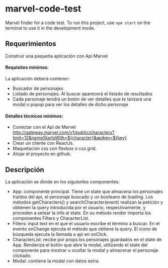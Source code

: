 # marvel-code-test
Marvel finder for a code test.
To run this project, use `npm start` on the terminal to use it in the development mode.

## Requerimientos
Construir una pequeña aplicación con Api Marvel

#### Requisitos mínimos:
La aplicación deberá contener:
- Buscador de personajes
- Listado de personajes. Al buscar aparecerá el listado de resultados
- Cada personaje tendrá un botón de ver detalles que te lanzará una modal o popup para ver los detalles de dicho personaje

#### Detalles técnicos mínimos:
- Conectar con el Api de Marvel
http://gateway.marvel.com/v1/public/characters?limit=12&nameStartsWith=${character}&apikey=${key}
- Crear un cliente con ReactJs.
- Maquetación css con flexbox o css grid.
- Alojar el proyecto en github.

## Descripción
La aplicación se divide en los siguientes componentes:
- App: componente principal. Tiene un state que almacena los personajes traídos del api, el personaje buscado y un booleano de loading. Los métodos getCharacters() y searchCharacter(event) realizan la petición y obtienen la query introducida por el usuario, respectivamente, y proceden a setear la info al state. En su método render importa los componentes Filters y CharacterList.
- Filters: input text en el que el usuario escribe el término a buscar. En el evento onChange ejecuta el método que obtiene la query. El icono de búsqueda ejecuta la llamada a api en onClick.
- CharacterList: recibe por props los personajes guardados en el state de App. Renderiza el botón que abre la modal, utilizando el state del componente para mostrar u ocultar la modal y almacenar el personaje clickado.
- Modal: contiene la modal con datos extra.